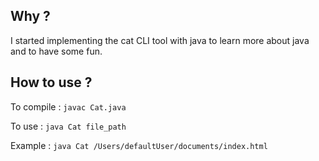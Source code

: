## Why ?
I started implementing the cat CLI tool with java to learn more about java and to have some fun. 

## How to use ? 

To compile : `javac Cat.java` 

To use : `java Cat file_path` 

Example : `java Cat /Users/defaultUser/documents/index.html`


